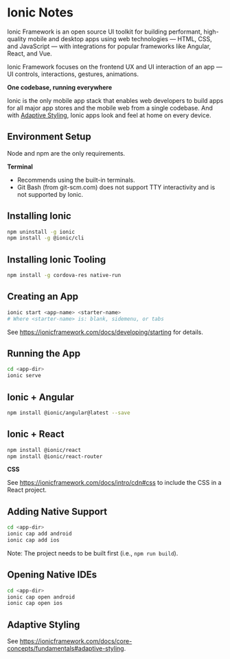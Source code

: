 # Ionic Notes

Ionic Framework is an open source UI toolkit for building performant, high-quality mobile and desktop apps using web technologies — HTML, CSS, and JavaScript — with integrations for popular frameworks like Angular, React, and Vue.

Ionic Framework focuses on the frontend UX and UI interaction of an app — UI controls, interactions, gestures, animations.

**One codebase, running everywhere**

Ionic is the only mobile app stack that enables web developers to build apps for all major app stores and the mobile web from a single codebase. And with [Adaptive Styling](https://ionicframework.com/docs/theming/platform-styles), Ionic apps look and feel at home on every device.


## Environment Setup

Node and npm are the only requirements.

**Terminal**

- Recommends using the built-in terminals.
- Git Bash (from git-scm.com) does not support TTY interactivity and is not supported by Ionic.


## Installing Ionic

```sh
npm uninstall -g ionic
npm install -g @ionic/cli
```


## Installing Ionic Tooling

```sh
npm install -g cordova-res native-run
```


## Creating an App

```sh
ionic start <app-name> <starter-name>
# Where <starter-name> is: blank, sidemenu, or tabs
```

See https://ionicframework.com/docs/developing/starting for details.


## Running the App

```sh
cd <app-dir>
ionic serve
```


## Ionic + Angular

```sh
npm install @ionic/angular@latest --save
```


## Ionic + React

```sh
npm install @ionic/react
npm install @ionic/react-router
```

**CSS**

See https://ionicframework.com/docs/intro/cdn#css to include the CSS in a React project.


## Adding Native Support

```sh
cd <app-dir>
ionic cap add android
ionic cap add ios
```

Note: The project needs to be built first (i.e., `npm run build`).


## Opening Native IDEs

```sh
cd <app-dir>
ionic cap open android
ionic cap open ios
```


## Adaptive Styling

See https://ionicframework.com/docs/core-concepts/fundamentals#adaptive-styling.
